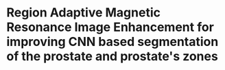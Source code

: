 # Region Adaptive Magnetic Resonance Image Enhancement for improving CNN based segmentation of the prostate and prostate's zones
